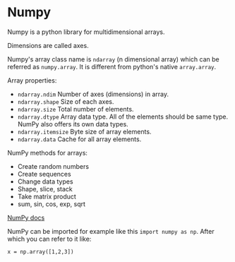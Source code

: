 # Numpy
Numpy is a python library for multidimensional arrays.

Dimensions are called axes.

Numpy's array class name is `ndarray` (n dimensional array) 
which can be referred as `numpy.array`. It is different
from python's native `array.array`.

Array properties:
* `ndarray.ndim` Number of axes (dimensions) in array.
* `ndarray.shape` Size of each axes.
* `ndarray.size` Total number of elements. 
* `ndarray.dtype` Array data type. All of the elements should be same type. NumPy also offers its own data types. 
* `ndarray.itemsize` Byte size of array elements.
* `ndarray.data` Cache for all array elements. 

NumPy methods for arrays:
* Create random numbers
* Create sequences
* Change data types
* Shape, slice, stack
* Take matrix product
* sum, sin, cos, exp, sqrt

[NumPy docs](https://docs.scipy.org/doc/numpy-dev/user/quickstart.html)

NumPy can be imported for example like this `import numpy as np`.
After which you can refer to it like:

`x = np.array([1,2,3])`